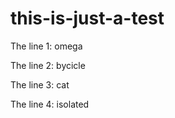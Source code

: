 # this-is-just-a-test

The line 1: omega

The line 2: bycicle

The line 3: cat

The line 4: isolated
